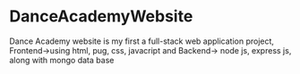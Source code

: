 # DanceAcademyWebsite
 Dance Academy website is my first a full-stack web application project, Frontend->using html, pug, css, javacript and Backend-> node js, express js, along with mongo data base
